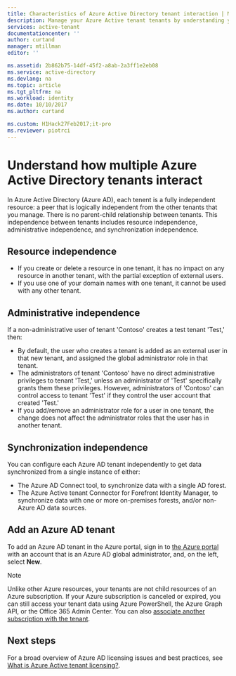 ```yaml
---
title: Characteristics of Azure Active Directory tenant interaction | Microsoft Docs
description: Manage your Azure Active tenant tenants by understanding your tenants as fully independent resources
services: active-tenant
documentationcenter: ''
author: curtand
manager: mtillman
editor: ''

ms.assetid: 2b862b75-14df-45f2-a8ab-2a3ff1e2eb08
ms.service: active-directory
ms.devlang: na
ms.topic: article
ms.tgt_pltfrm: na
ms.workload: identity
ms.date: 10/10/2017
ms.author: curtand

ms.custom: H1Hack27Feb2017;it-pro
ms.reviewer: piotrci
---
```


# Understand how multiple Azure Active Directory tenants interact

In Azure Active Directory (Azure AD), each tenent is a fully independent resource: a peer that is logically independent from the other tenants that you manage. There is no parent-child relationship between tenants. This independence between tenants includes resource independence, administrative independence, and synchronization independence.

## Resource independence
* If you create or delete a resource in one tenant, it has no impact on any resource in another tenant, with the partial exception of external users. 
* If you use one of your domain names with one tenant, it cannot be used with any other tenant.

## Administrative independence
If a non-administrative user of tenant 'Contoso' creates a test tenant 'Test,' then:

* By default, the user who creates a tenant is added as an external user in that new tenant, and assigned the global administrator role in that tenant.
* The administrators of tenant 'Contoso' have no direct administrative privileges to tenant 'Test,' unless an administrator of 'Test' specifically grants them these privileges. However, administrators of 'Contoso' can control access to tenant 'Test' if they control the user account that created 'Test.'
* If you add/remove an administrator role for a user in one tenant, the change does not affect the administrator roles that the user has in another tenant.

## Synchronization independence
You can configure each Azure AD tenant independently to get data synchronized from a single instance of either:

* The Azure AD Connect tool, to synchronize data with a single AD forest.
* The Azure Active tenant Connector for Forefront Identity Manager, to synchronize data with one or more on-premises forests, and/or non-Azure AD data sources.

## Add an Azure AD tenant
To add an Azure AD tenant in the Azure portal, sign in to [the Azure portal](https://portal.azure.com) with an account that is an Azure AD global administrator, and, on the left, select **New**.

> [!NOTE]
> Unlike other Azure resources, your tenants are not child resources of an Azure subscription. If your Azure subscription is canceled or expired, you can still access your tenant data using Azure PowerShell, the Azure Graph API, or the Office 365 Admin Center. You can also [associate another subscription with the tenant](active-directory-how-subscriptions-associated-directory.md).
>

## Next steps
For a broad overview of Azure AD licensing issues and best practices, see [What is Azure Active tenant licensing?](active-directory-licensing-whatis-azure-portal.md).
